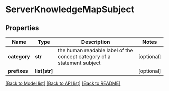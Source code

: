 # ServerKnowledgeMapSubject

## Properties
Name | Type | Description | Notes
------------ | ------------- | ------------- | -------------
**category** | **str** | the human readable label of the concept category of a statement subject  | [optional] 
**prefixes** | **list[str]** |  | [optional] 

[[Back to Model list]](../README.md#documentation-for-models) [[Back to API list]](../README.md#documentation-for-api-endpoints) [[Back to README]](../README.md)


